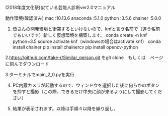 (2018年度文化祭)似ている芸能人診断ver2.0マニュアル

動作環境(確認済み)
mac      :10.13.6
anaconda :5.1.0
python   :3.5.6
chainer  :5.0.0

1. 皆さんの開発環境と衝突するといけないので、knfと言う名前で（違う名前でもいいです）新しく仮想環境を構築します。
conda create -n knf python=3.5
source activate knf（windowsの場合はactivate knf）
conda install chainer
pip install chainercv
pip install opencv-python

2.https://github.com/take-r/Similar_person.git
をgit clone　もしくは　ページに飛んでダウンロード

3.ターミナルでmain_2_0.pyを実行

4. PC内蔵カメラが起動するので、ウィンドウを選択した後に何らかのボタンを押すと撮影（この際、できるだけ中央に顔が来るようにして撮影してください）

5. 結果が表示されます。以降は手順４以降を繰り返し。

